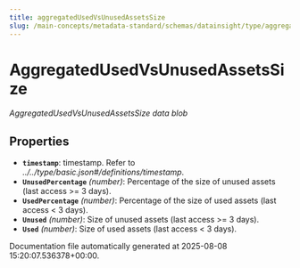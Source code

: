 ```yaml
---
title: aggregatedUsedVsUnusedAssetsSize
slug: /main-concepts/metadata-standard/schemas/datainsight/type/aggregatedusedvsunusedassetssize
---
```


# AggregatedUsedVsUnusedAssetsSize

*AggregatedUsedVsUnusedAssetsSize data blob*

## Properties

- **`timestamp`**: timestamp. Refer to *../../type/basic.json#/definitions/timestamp*.
- **`UnusedPercentage`** *(number)*: Percentage of the size of unused assets (last access >= 3 days).
- **`UsedPercentage`** *(number)*: Percentage of the size of used assets (last access < 3 days).
- **`Unused`** *(number)*: Size of unused assets (last access >= 3 days).
- **`Used`** *(number)*: Size of used assets (last access < 3 days).


Documentation file automatically generated at 2025-08-08 15:20:07.536378+00:00.
